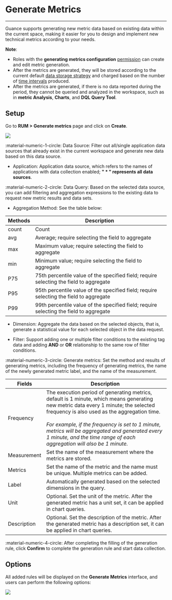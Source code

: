 # Generate Metrics
---

Guance supports generating new metric data based on existing data within the current space, making it easier for you to design and implement new technical metrics according to your needs.

**Note**:

- Roles with the **generating metrics configuration** [permission](../management/role-list.md) can create and edit metric generation.
- After the metrics are generated, they will be stored according to the current default [data storage strategy](../billing/billing-method/data-storage.md) and charged based on the number of [time intervals](../billing/billing-method/index.md#time-example) produced.
- After the metrics are generated, if there is no data reported during the period, they cannot be queried and analyzed in the workspace, such as in **metric Analysis**, **Charts**, and **DQL Query Tool**.

## Setup

Go to **RUM > Generate metrics** page and click on **Create**.

![](img/4.rum_metrics_1.png)

:material-numeric-1-circle: Data Source: Filter out all/single application data sources that already exist in the current workspace and generate new data based on this data source.

- Application: Application data source, which refers to the names of applications with data collection enabled; **" * " represents all data sources**.

:material-numeric-2-circle: Data Query: Based on the selected data source, you can add filtering and aggregation expressions to the existing data to request new metric results and data sets.

- Aggregation Method: See the table below:

| Methods | Description |
| --- | --- |
| count | Count |
| avg | Average; require selecting the field to aggregate |
| max | Maximum value; require selecting the field to aggregate |
| min | Minimum value; require selecting the field to aggregate |
| P75 | 75th percentile value of the specified field; require selecting the field to aggregate |
| P95 | 95th percentile value of the specified field; require selecting the field to aggregate |
| P99 | 99th percentile value of the specified field; require selecting the field to aggregate |

- Dimension: Aggregate the data based on the selected objects, that is, generate a statistical value for each selected object in the data request.

- Filter: Support adding one or multiple filter conditions to the existing tag data and adding **AND** or **OR** relationship to the same row of filter conditions.

:material-numeric-3-circle: Generate metrics: Set the method and results of generating metrics, including the frequency of generating metrics, the name of the newly generated metric label, and the name of the measurement.

| Fields | Description |
| --- | --- |
| Frequency | The execution period of generating metrics, default is 1 minute, which means generating new metric data every 1 minute; the selected frequency is also used as the aggregation time. <br/><br/> *For example, if the frequency is set to 1 minute, metrics will be aggregated and generated every 1 minute, and the time range of each aggregation will also be 1 minute.* |
| Measurement | Set the name of the measurement where the metrics are stored. |
| Metrics| Set the name of the metric and the name must be unique. Multiple metrics can be added. |
| Label | Automatically generated based on the selected dimensions in the query. |
| Unit | Optional. Set the unit of the metric. After the generated metric has a unit set, it can be applied in chart queries. |
| Description | Optional. Set the description of the metric. After the generated metric has a description set, it can be applied in chart queries. |

:material-numeric-4-circle: After completing the filling of the generation rule, click **Confirm** to complete the generation rule and start data collection.

## Options

All added rules will be displayed on the **Generate Metrics** interface, and users can perform the following options:

![](img/4.rum_metrics_2.gif)




<!--
### View Metrics

### View in Metric Analysis

Click the **Open in Metric Analysis** button to jump to the corresponding page for querying and analyzing.

![](img/4.rum_metrics_4.png)

### View in Metric Management

Click the **Open in Metric Management** button to jump to the corresponding page to view metrics and labels, and edit the metric unit and description.

![](img/4.rum_metrics_6.png)

## Use Cases

### Apply in Chart Queries

After generating the metrics, you can use them in **Scenes > Dashboards > Create** to query and analyze metric data in [Visual Charts](../scene/visual-chart/chart-query.md).

![](img/4.rum_metrics_7.png)

### Apply in DQL Query Tool

After generating the metrics, you can use them in **Shortcuts > [Query](../dql/query.md)** to query and analyze metric data.

![](img/4.rum_metrics_5.png)

-->
